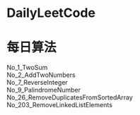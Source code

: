 # DailyLeetCode
# 每日算法
No_1_TwoSum </br>
No_2_AddTwoNumbers </br>
No_7_ReverseInteger </br>
No_9_PalindromeNumber </br>
No_26_RemoveDuplicatesFromSortedArray </br>
No_203_RemoveLinkedListElements </br>
